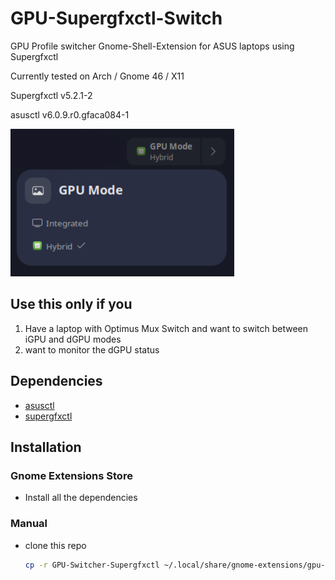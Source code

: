 # GPU-Supergfxctl-Switch

GPU Profile switcher Gnome-Shell-Extension for ASUS laptops using Supergfxctl

Currently tested on Arch / Gnome 46 / X11

Supergfxctl v5.2.1-2

asusctl v6.0.9.r0.gfaca084-1

![screenshot example](./img/scr.png)

## Use this only if you

1. Have a laptop with Optimus Mux Switch and want to switch between iGPU and dGPU modes
2. want to monitor the dGPU status

## Dependencies

- [asusctl](https://gitlab.com/asus-linux/asusctl)
- [supergfxctl](https://gitlab.com/asus-linux/supergfxctl)

## Installation

### Gnome Extensions Store

- Install all the dependencies
<!-- - Download the extension from the [Store]() -->

### Manual

- clone this repo

    ```bash
    cp -r GPU-Switcher-Supergfxctl ~/.local/share/gnome-extensions/gpu-switcher-supergfxctl@chikobara.github.io
    ```

